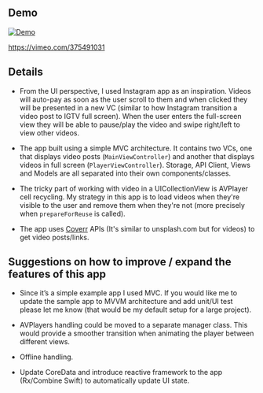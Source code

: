 ## Demo
[![Demo](https://i.imgur.com/U1iwR0F.png)](https://vimeo.com/375491031)

https://vimeo.com/375491031

## Details

- From the UI perspective, I used Instagram app as an inspiration. Videos will auto-pay as soon as the user scroll to them and when clicked they will be presented in a new VC (similar to how Instagram transition a video post to IGTV full screen). When the user enters the full-screen view they will be able to pause/play the video and swipe right/left to view other videos.

- The app built using a simple MVC architecture. It contains two VCs, one that displays video posts (`MainViewController`) and another that displays videos in full screen (`PlayerViewController`). Storage, API Client, Views and Models are all separated into their own components/classes. 

- The tricky part of working with video in a UICollectionView is AVPlayer cell recycling. My strategy in this app is to load videos when they're visible to the user and remove them when they're not (more precisely when `prepareForReuse` is called). 

- The app uses [Coverr](https://coverr.co/) APIs (It's similar to unsplash.com but for videos) to get video posts/links.

## Suggestions on how to improve / expand the features of this app
- Since it’s a simple example app I used MVC. If you would like me to update the sample app to MVVM architecture and add unit/UI test please let me know (that would be my default setup for a large project). 

-  AVPlayers handling could be moved to a separate manager class. This would provide a smoother transition when animating the player between different views.

- Offline handling.

- Update CoreData and introduce reactive framework to the app (Rx/Combine Swift) to automatically update UI state.
